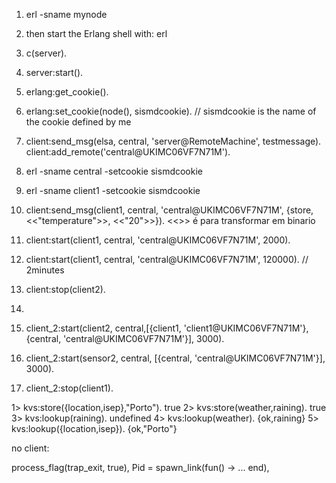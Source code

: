 1. erl -sname mynode
2. then start the Erlang shell with: erl
3. c(server).
4. server:start().
4. erlang:get_cookie().
5. erlang:set_cookie(node(), sismdcookie).    // sismdcookie is the name of the cookie defined by me
6. client:send_msg(elsa, central, 'server@RemoteMachine', testmessage).
   client:add_remote('central@UKIMC06VF7N71M').

10. erl -sname central -setcookie sismdcookie
11. erl -sname client1 -setcookie sismdcookie
12. client:send_msg(client1, central, 'central@UKIMC06VF7N71M', {store, <<"temperature">>, <<"20">>}). <<>> é para transformar em binario 
13. client:start(client1, central, 'central@UKIMC06VF7N71M', 2000).
14. client:start(client1, central, 'central@UKIMC06VF7N71M', 120000). // 2minutes
15. client:stop(client2).
16. 
16. client_2:start(client2, central,[{client1, 'client1@UKIMC06VF7N71M'}, {central, 'central@UKIMC06VF7N71M'}], 3000).
17. client_2:start(sensor2, central, [{central, 'central@UKIMC06VF7N71M'}], 3000).
18. client_2:stop(client1).



1> kvs:store({location,isep},"Porto").
true
2> kvs:store(weather,raining).
true
3> kvs:lookup(raining).
undefined
4> kvs:lookup(weather).
{ok,raining}
5> kvs:lookup({location,isep}).
{ok,"Porto"}


no client:

process_flag(trap_exit, true),
Pid = spawn_link(fun() -> ... end),